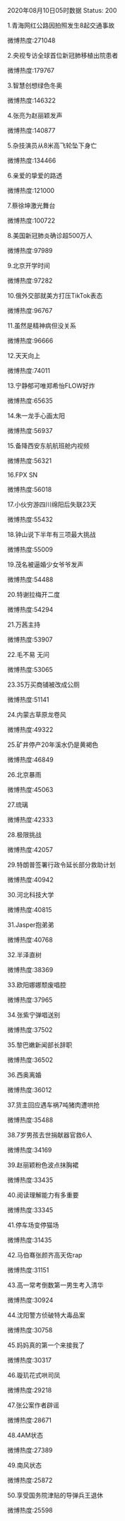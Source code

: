 2020年08月10日05时数据
Status: 200

1.青海网红公路因拍照发生8起交通事故

微博热度:271048

2.央视专访全球首位新冠肺移植出院患者

微博热度:179767

3.智慧创想绿色冬奥

微博热度:146322

4.张亮为赵丽颖发声

微博热度:140877

5.杂技演员从8米高飞轮坠下身亡

微博热度:134466

6.亲爱的挚爱的路透

微博热度:121000

7.蔡徐坤激光舞台

微博热度:100722

8.美国新冠肺炎确诊超500万人

微博热度:97989

9.北京开学时间

微博热度:97282

10.俄外交部就美方打压TikTok表态

微博热度:96767

11.虽然是精神病但没关系

微博热度:96666

12.天天向上

微博热度:74011

13.宁静郁可唯郑希怡FLOW好炸

微博热度:65635

14.朱一龙手心画太阳

微博热度:56937

15.备降西安东航航班舱内视频

微博热度:56321

16.FPX SN

微博热度:56018

17.小伙穷游四川绵阳后失联23天

微博热度:55432

18.钟山说下半年有三项最大挑战

微博热度:55009

19.茂名被逼婚少女爷爷发声

微博热度:54488

20.特谢拉梅开二度

微博热度:54294

21.万茜主持

微博热度:53907

22.毛不易 无问

微博热度:53065

23.35万买商铺被改成公厕

微博热度:51141

24.内蒙古草原龙卷风

微博热度:49322

25.矿井停产20年溪水仍是黄褐色

微博热度:46849

26.北京暴雨

微博热度:45063

27.琉璃

微博热度:42333

28.极限挑战

微博热度:42057

29.特朗普签署行政令延长部分救助计划

微博热度:40942

30.河北科技大学

微博热度:40815

31.Jasper抱弟弟

微博热度:40768

32.半泽直树

微博热度:38369

33.欧阳娜娜颓废唱腔

微博热度:37965

34.张紫宁弹唱送别

微博热度:37502

35.黎巴嫩新闻部长辞职

微博热度:36502

36.西奥离婚

微博热度:36012

37.货主回应遇车祸7吨猪肉遭哄抢

微博热度:35488

38.7岁男孩去世捐献器官救6人

微博热度:34169

39.赵丽颖粉色波点抹胸裙

微博热度:33435

40.阅读理解能力有多重要

微博热度:33345

41.停车场变停猫场

微博热度:31435

42.马伯骞张颜齐高天佐rap

微博热度:31151

43.高一常考倒数第一男生考入清华

微博热度:30924

44.沈阳警方侦破特大毒品案

微博热度:30758

45.妈妈真的第一个来接我了

微博热度:30317

46.璇玑花式哄司凤

微博热度:29218

47.张公案作者辟谣

微博热度:28671

48.4AM状态

微博热度:27389

49.南风状态

微博热度:25872

50.享受国务院津贴的导弹兵王退休

微博热度:25598


